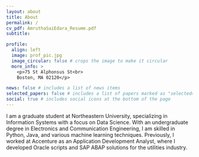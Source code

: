 ```yaml
---
layout: about
title: About
permalink: /
cv_pdf: AmruthaSaiEdara_Resume.pdf
subtitle: 

profile:
  align: left
  image: prof_pic.jpg
  image_circular: false # crops the image to make it circular
  more_info: >
    <p>75 St Alphonsus St<br>
    Boston, MA 02120</p>

news: false # includes a list of news items
selected_papers: false # includes a list of papers marked as "selected={true}"
social: true # includes social icons at the bottom of the page
---
```


I am a graduate student at Northeastern University, specializing in Information Systems with a focus on Data Science. With an undergraduate degree in Electronics and Communication Engineering, I am skilled in Python, Java, and various machine learning techniques. Previously, I worked at Accenture as an Application Development Analyst, where I developed Oracle scripts and SAP ABAP solutions for the utilities industry.